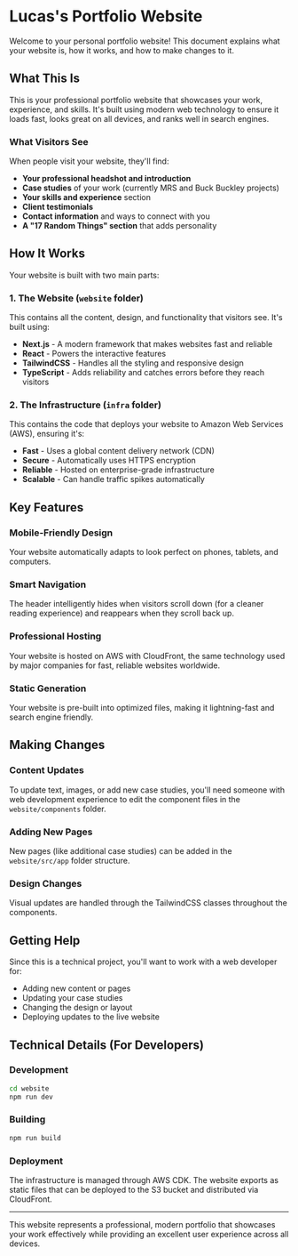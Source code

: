 # Lucas's Portfolio Website

Welcome to your personal portfolio website! This document explains what your website is, how it works, and how to make changes to it.

## What This Is

This is your professional portfolio website that showcases your work, experience, and skills. It's built using modern web technology to ensure it loads fast, looks great on all devices, and ranks well in search engines.

### What Visitors See

When people visit your website, they'll find:
- **Your professional headshot and introduction**
- **Case studies** of your work (currently MRS and Buck Buckley projects)
- **Your skills and experience** section
- **Client testimonials**
- **Contact information** and ways to connect with you
- **A "17 Random Things" section** that adds personality

## How It Works

Your website is built with two main parts:

### 1. The Website (`website` folder)
This contains all the content, design, and functionality that visitors see. It's built using:
- **Next.js** - A modern framework that makes websites fast and reliable
- **React** - Powers the interactive features
- **TailwindCSS** - Handles all the styling and responsive design
- **TypeScript** - Adds reliability and catches errors before they reach visitors

### 2. The Infrastructure (`infra` folder)
This contains the code that deploys your website to Amazon Web Services (AWS), ensuring it's:
- **Fast** - Uses a global content delivery network (CDN)
- **Secure** - Automatically uses HTTPS encryption
- **Reliable** - Hosted on enterprise-grade infrastructure
- **Scalable** - Can handle traffic spikes automatically

## Key Features

### Mobile-Friendly Design
Your website automatically adapts to look perfect on phones, tablets, and computers.

### Smart Navigation
The header intelligently hides when visitors scroll down (for a cleaner reading experience) and reappears when they scroll back up.

### Professional Hosting
Your website is hosted on AWS with CloudFront, the same technology used by major companies for fast, reliable websites worldwide.

### Static Generation
Your website is pre-built into optimized files, making it lightning-fast and search engine friendly.

## Making Changes

### Content Updates
To update text, images, or add new case studies, you'll need someone with web development experience to edit the component files in the `website/components` folder.

### Adding New Pages
New pages (like additional case studies) can be added in the `website/src/app` folder structure.

### Design Changes
Visual updates are handled through the TailwindCSS classes throughout the components.

## Getting Help

Since this is a technical project, you'll want to work with a web developer for:
- Adding new content or pages
- Updating your case studies
- Changing the design or layout
- Deploying updates to the live website

## Technical Details (For Developers)

### Development
```bash
cd website
npm run dev
```

### Building
```bash
npm run build
```

### Deployment
The infrastructure is managed through AWS CDK. The website exports as static files that can be deployed to the S3 bucket and distributed via CloudFront.

---

This website represents a professional, modern portfolio that showcases your work effectively while providing an excellent user experience across all devices.